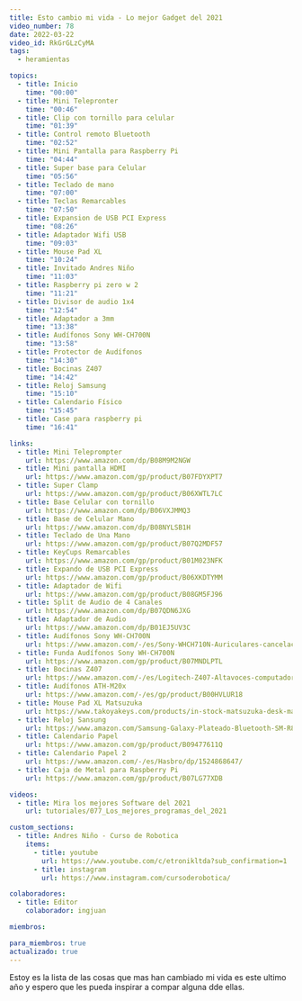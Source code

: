 ```yaml
---
title: Esto cambio mi vida - Lo mejor Gadget del 2021
video_number: 78
date: 2022-03-22
video_id: RkGrGLzCyMA
tags:
  - heramientas

topics:
  - title: Inicio
    time: "00:00"
  - title: Mini Telepronter
    time: "00:46"
  - title: Clip con tornillo para celular
    time: "01:39"
  - title: Control remoto Bluetooth
    time: "02:52"
  - title: Mini Pantalla para Raspberry Pi
    time: "04:44"
  - title: Super base para Celular
    time: "05:56"
  - title: Teclado de mano
    time: "07:00"
  - title: Teclas Remarcables
    time: "07:50"
  - title: Expansion de USB PCI Express
    time: "08:26"
  - title: Adaptador Wifi USB
    time: "09:03"
  - title: Mouse Pad XL
    time: "10:24"
  - title: Invitado Andres Niño
    time: "11:03"
  - title: Raspberry pi zero w 2
    time: "11:21"
  - title: Divisor de audio 1x4
    time: "12:54"
  - title: Adaptador a 3mm
    time: "13:38"
  - title: Audífonos Sony WH-CH700N
    time: "13:58"
  - title: Protector de Audífonos
    time: "14:30"
  - title: Bocinas Z407
    time: "14:42"
  - title: Reloj Samsung
    time: "15:10"
  - title: Calendario Físico
    time: "15:45"
  - title: Case para raspberry pi
    time: "16:41"

links:
  - title: Mini Teleprompter
    url: https://www.amazon.com/dp/B08M9M2NGW
  - title: Mini pantalla HDMI
    url: https://www.amazon.com/gp/product/B07FDYXPT7
  - title: Super Clamp
    url: https://www.amazon.com/gp/product/B06XWTL7LC
  - title: Base Celular con tornillo
    url: https://www.amazon.com/dp/B06VXJMMQ3
  - title: Base de Celular Mano
    url: https://www.amazon.com/dp/B08NYLSB1H
  - title: Teclado de Una Mano
    url: https://www.amazon.com/gp/product/B07Q2MDF57
  - title: KeyCups Remarcables
    url: https://www.amazon.com/gp/product/B01M023NFK
  - title: Expando de USB PCI Express
    url: https://www.amazon.com/gp/product/B06XKDTYMM
  - title: Adaptador de Wifi
    url: https://www.amazon.com/gp/product/B08GM5FJ96
  - title: Split de Audio de 4 Canales
    url: https://www.amazon.com/dp/B07QDN6JXG
  - title: Adaptador de Audio
    url: https://www.amazon.com/dp/B01EJ5UV3C
  - title: Audífonos Sony WH-CH700N
    url: https://www.amazon.com/-/es/Sony-WHCH710N-Auriculares-cancelaci%C3%B3n-inal%C3%A1mbricos
  - title: Funda Audífonos Sony WH-CH700N
    url: https://www.amazon.com/gp/product/B07MNDLPTL
  - title: Bocinas Z407
    url: https://www.amazon.com/-/es/Logitech-Z407-Altavoces-computadora-inal%C3%A1mbrico/dp/B0877BPCJM
  - title: Audífonos ATH-M20x
    url: https://www.amazon.com/-/es/gp/product/B00HVLUR18
  - title: Mouse Pad XL Matsuzuka
    url: https://www.takoyakeys.com/products/in-stock-matsuzuka-desk-mat-extras-takoyakeys-x-input-universe
  - title: Reloj Sansung
    url: https://www.amazon.com/Samsung-Galaxy-Plateado-Bluetooth-SM-R800NZSAXAR/dp/B07FTKJCMT
  - title: Calendario Papel
    url: https://www.amazon.com/gp/product/B09477611Q
  - title: Calendario Papel 2
    url: https://www.amazon.com/-/es/Hasbro/dp/1524868647/
  - title: Caja de Metal para Raspberry Pi
    url: https://www.amazon.com/gp/product/B07LG77XDB

videos:
  - title: Mira los mejores Software del 2021
    url: tutoriales/077_Los_mejores_programas_del_2021

custom_sections:
  - title: Andres Niño - Curso de Robotica
    items:
      - title: youtube
        url: https://www.youtube.com/c/etronikltda?sub_confirmation=1
      - title: instagram
        url: https://www.instagram.com/cursoderobotica/

colaboradores:
  - title: Editor
    colaborador: ingjuan

miembros:

para_miembros: true
actualizado: true
---
```


Estoy es la lista de las cosas que mas han cambiado mi vida es este ultimo año y espero que les pueda inspirar a compar alguna dde ellas.
